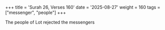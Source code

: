 +++
title = 'Surah 26, Verses 160'
date = '2025-08-27'
weight = 160
tags = ["messenger", "people"]
+++

The people of Lot rejected the messengers